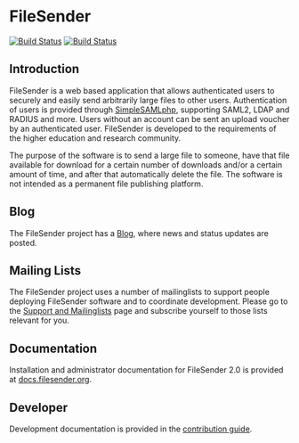 # FileSender

[![Build Status](https://travis-ci.org/filesender/filesender.svg?branch=master)](https://travis-ci.org/filesender/filesender)
[![Build Status](https://saucelabs.com/buildstatus/filesender)](https://saucelabs.com/beta/builds/f9a65a9c84de42dcad66ded1d49684a9)

## Introduction

FileSender is a web based application that allows authenticated users to securely and easily send arbitrarily large files to other users.  Authentication of users is provided through [SimpleSAMLphp](http://simplesamlphp.org/docs/stable/simplesamlphp-idp#section_2), supporting SAML2, LDAP and RADIUS and more.  Users without an account can be sent an upload voucher by an authenticated user.  FileSender is developed to the requirements of the higher education and research community.

The purpose of the software is to send a large file to someone, have that file available for download for a certain number of downloads and/or a certain amount of time, and after that automatically delete the file.  The software is not intended as a permanent file publishing platform.

## Blog
The FileSender project has a [Blog](http://blog.filesender.org), where news and status updates are posted.

## Mailing Lists
The FileSender project uses a number of mailinglists to support people deploying FileSender software and to coordinate development. Please go to the [Support and Mailinglists](http://filesender.org) page and subscribe yourself to those lists relevant for you.

## Documentation
Installation and administrator documentation for FileSender 2.0 is provided at [docs.filesender.org](http://docs.filesender.org).

## Developer
Development documentation is provided in the [contribution guide](CONTRIBUTE.md).
